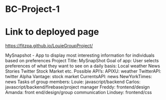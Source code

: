 # BC-Project-1

# Link to deployed page
https://fitzpa.github.io/LouieGroupProject/


MySnapshot - App to display most interesting information for individuals based on preferences 
Project Title: MySnapShot
Goal of app: User selects preferences of what they want to see on a daily basis:
Local weather
News Stories
Twitter
Stock Market
etc.
Possible API’s:
APIXU: weather
TwitterAPI: twitter
Alpha Vantage: stock market
CurrentsAPI: news
NewYorkTimes: news
Tasks of group members:
Louie: javascript/backend
Carlos: javascript/backend/firebase/project manager
Freddy: frontend/design
Amanda: front end/design/group communication
Lindsey: frontend/css
